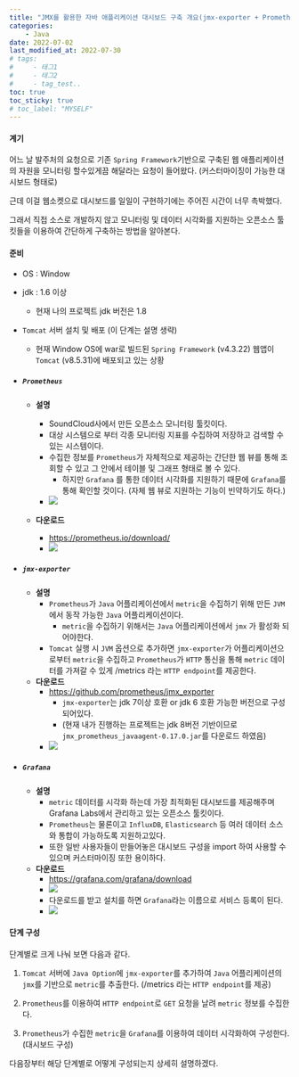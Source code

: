 ```yaml
---
title: "JMX를 활용한 자바 애플리케이션 대시보드 구축 개요(jmx-exporter + Prometheus + Grafana)"
categories: 
    - Java
date: 2022-07-02
last_modified_at: 2022-07-30
# tags:
#     - 태그1
#     - 태그2
#     - tag_test..
toc: true
toc_sticky: true
# toc_label: "MYSELF"
---
```

#### 계기

어느 날 발주처의 요청으로 기존 ```Spring Framework```기반으로 구축된 웹 애플리케이션의 자원을 모니터링 할수있게끔 해달라는 요청이 들어왔다. (커스터마이징이 가능한 대시보드 형태로)

근데 이걸 웹소켓으로 대시보드를 일일이 구현하기에는 주어진 시간이 너무 촉박했다.

그래서 직접 소스로 개발하지 않고 모니터링 및 데이터 시각화를 지원하는 오픈소스 툴킷들을 이용하여 간단하게 구축하는 방법을 알아본다.

#### 준비
- OS : Window
- jdk : 1.6 이상
  - 현재 나의 프로젝트 jdk 버전은 1.8
- `Tomcat` 서버 설치 및 배포 (이 단계는 설명 생략)
  - 현재 Window OS에 war로 빌드된 `Spring Framework` (v4.3.22) 웹앱이 `Tomcat` (v8.5.31)에 배포되고 있는 상황
- ##### `Prometheus`
  - **설명**
    - SoundCloud사에서 만든 오픈소스 모니터링 툴킷이다. 
    - 대상 시스템으로 부터 각종 모니터링 지표를 수집하여 저장하고 검색할 수 있는 시스템이다. 
    - 수집한 정보를 `Prometheus`가 자체적으로 제공하는 간단한 웹 뷰를 통해 조회할 수 있고 그 안에서 테이블 및 그래프 형태로 볼 수 있다.
      - 하지만 `Grafana` 를 통한 데이터 시각화를 지원하기 때문에 `Grafana`를 통해 확인할 것이다. (자체 웹 뷰로 지원하는 기능이 빈약하기도 하다.)
    - ![](https://velog.velcdn.com/images/ckr3453/post/9c2d21f2-9f7b-40ca-a1dc-b3018d22ea32/image.png)


  - **다운로드**
    - https://prometheus.io/download/
    - ![](https://velog.velcdn.com/images/ckr3453/post/f7c51cbe-69f7-4a88-9786-0a780b1739fe/image.png)
    
- ##### `jmx-exporter`
  - **설명**
    - `Prometheus`가 `Java` 어플리케이션에서 `metric`을 수집하기 위해 만든 `JVM` 에서 동작 가능한 `Java` 어플리케이션이다.
      - `metric`을 수집하기 위해서는 `Java` 어플리케이션에서 `jmx` 가 활성화 되어야한다.
    - `Tomcat` 실행 시 `JVM` 옵션으로 추가하면 `jmx-exporter`가 어플리케이션으로부터 `metric`을 수집하고 `Prometheus`가 `HTTP` 통신을 통해 `metric` 데이터를 가져갈 수 있게 /metrics 라는 `HTTP endpoint`를 제공한다.
  - **다운로드**
    - https://github.com/prometheus/jmx_exporter
      - `jmx-exporter`는 jdk 7이상 호환 or jdk 6 호환 가능한 버전으로 구성되어있다.
      - (현재 내가 진행하는 프로젝트는 jdk 8버전 기반이므로 `jmx_prometheus_javaagent-0.17.0.jar`를 다운로드 하였음)
    - ![](https://velog.velcdn.com/images/ckr3453/post/99e657bd-00b2-48f5-b61e-a5985bced5d3/image.png)

- ##### `Grafana`
  - **설명**
    - `metric` 데이터를 시각화 하는데 가장 최적화된 대시보드를 제공해주며 Grafana Labs에서 관리하고 있는 오픈소스 툴킷이다.
    - `Prometheus`는 물론이고 `InfluxDB`, `Elasticsearch` 등 여러 데이터 소스와 통합이 가능하도록 지원하고있다.
    - 또한 일반 사용자들이 만들어놓은 대시보드 구성을 import 하여 사용할 수 있으며 커스터마이징 또한 용이하다.
  - **다운로드**
    - https://grafana.com/grafana/download
    - ![](https://velog.velcdn.com/images/ckr3453/post/dba8ff07-be75-450d-8d74-5ae493828c92/image.png)
    - 다운로드를 받고 설치를 하면 `Grafana`라는 이름으로 서비스 등록이 된다.
    - ![](https://velog.velcdn.com/images/ckr3453/post/4ffb6c7c-c91f-4f06-ae0e-1c2786c7d846/image.png)


#### 단계 구성

단계별로 크게 나눠 보면 다음과 같다.

1. `Tomcat` 서버에 `Java Option`에 `jmx-exporter`를 추가하여 `Java` 어플리케이션의 `jmx`를 기반으로 `metric`를 추출한다. (/metrics 라는 `HTTP endpoint`를 제공)

2. `Prometheus`를 이용하여 `HTTP endpoint`로 `GET` 요청을 날려 `metric` 정보를 수집한다.

3. `Prometheus`가 수집한 `metric`을 `Grafana`를 이용하여 데이터 시각화하여 구성한다. (대시보드 구성)


다음장부터 해당 단계별로 어떻게 구성되는지 상세히 설명하겠다.